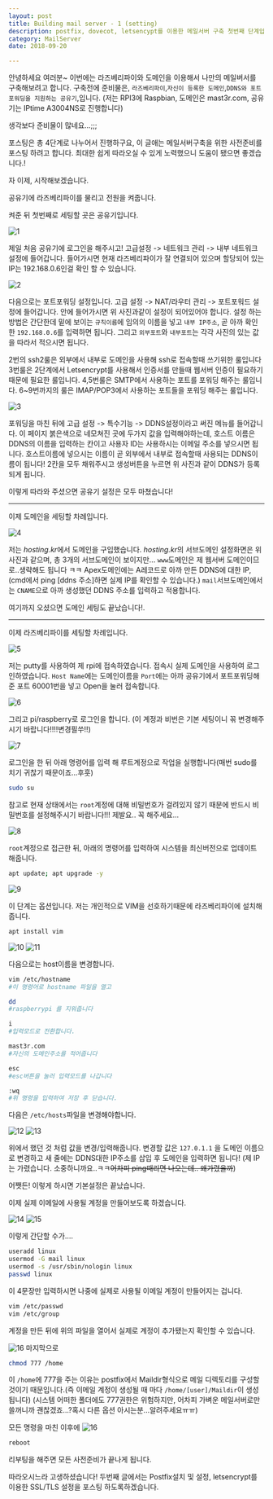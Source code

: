 ```yaml
---
layout: post
title: Building mail server - 1 (setting)
description: postfix, dovecot, letsencypt를 이용한 메일서버 구축 첫번째 단계입니다. 
category: MailServer
date: 2018-09-20

---
```


안녕하세요 여러분~
이번에는 라즈베리파이와 도메인을 이용해서 나만의 메일버서를 구축해보려고 합니다. 
구축전에 준비물은, `라즈베리파이`,`자신이 등록한 도메인`,`DDNS와 포트포워딩을 지원하는 공유기`,입니다. (저는 RPI3에 Raspbian, 도메인은 mast3r.com, 공유기는 IPtime A3004NS로 진행합니다) 

생각보다 준비물이 많네요...;;;

포스팅은 총 4단계로 나누어서 진행하구요, 이 글애는 메일서버구축을 위한 사전준비를 포스팅 하려고 합니다.
최대한 쉽게 따라오실 수 있게 노력했으니 도움이 됐으면 좋겠습니다.!

자 이제, 시작해보겠습니다. 

공유기에 라즈베리파이를 물리고 전원을 켜줍니다. 

켜준 뒤 첫번째로 세팅할 곳은 공유기입니다. 


![1](/assets/images/2018-09-20-building-mail-server-1/1.png)

제일 처음 공유기에 로그인을 해주시고!
고급설정 -> 네트워크 관리 -> 내부 네트워크 설정에 들어갑니다. 
들어가시면 현재 라즈베리파이가 잘 연결되어 있으며  할당되어 있는 IP는 192.168.0.6인걸 확인 할 수 있습니다. 


![2](/assets/images/2018-09-20-building-mail-server-1/2.png)

다음으로는 포트포워딩 설정입니다. 
고급 설정 -> NAT/라우터 관리 -> 포트포워드 설정에 들어갑니다. 
안에 들어가시면 위 사진과같이 설정이 되어있어야 합니다.
설정 하는 방법은 간단한데 밑에 보이는 `규칙이름`에 임의의 이름을 넣고 `내부 IP주소`, 곧 아까 확인한 `192.168.0.6`를 입력하면 됩니다. 그리고 `외부포트`와 `내부포트`는 각각 사진의 있는 값을 따라서 적으시면 됩니다.

2번의 ssh2룰은 외부에서 내부로 도메인을 사용해 ssh로 접속할때 쓰기위한 룰입니다
3번룰은 2단계에서 Letsencrypt를 사용해서 인증서를 만들때 웹서버 인증이 필요하기 때문에 필요한 룰입니다. 
4,5번룰은 SMTP에서 사용하는 포트를 포워딩 해주는 룰입니다.
6~9번까지의 룰은 IMAP/POP3에서 사용하는 포트들을 포워딩 해주는 룰입니다. 


![3](/assets/images/2018-09-20-building-mail-server-1/3.png)

포워딩을 마친 뒤에 고급 설정 -> 특수기능 -> DDNS설정이라고 써진 메뉴를 들어갑니다. 
이 페이지 붉은색으로 네모쳐진 곳에 두가지 값을 입력해야하는데, 
호스트 이름은 DDNS의 이름을 입력하는 칸이고 사용자 ID는 사용하시는 이메일 주소를 넣으시면 됩니다. 
호스트이름에 넣으시는 이름이 곧 외부에서 내부로 접속할때 사용되는 DDNS이름이 됩니다!
2칸을 모두 채워주시고 생성버튼을 누르면 위 사진과 같이 DDNS가 등록되게 됩니다. 

이렇게 따라와 주셨으면 공유기 설정은 모두 마쳤습니다! 

* * *

이제 도메인을 세팅할 차례입니다. 


![4](/assets/images/2018-09-20-building-mail-server-1/4.png)

저는 *hosting.kr*에서 도메인을 구입했습니다.
*hosting.kr*의 서브도메인 설정화면은 위 사진과 같으며,
총 3개의 서브도메인이 보이지만... `www`도메인은 제 웹서버 도메인이므로..생략해도 됩니다 ㅋㅋ
Apex도메인에는 A레코드로 아까 만든 DDNS에 대한 IP, (cmd에서 ping [ddns 주소]하면 실제 IP를 확인할 수 있습니다.)
`mail`서브도메인에서는 `CNAME`으로 아까 생성했던 DDNS 주소를 입력하고 적용합니다. 

여기까지 오셨으면 도메인 세팅도 끝났습니다!.

***

이제 라즈베리파이를 세팅할 차례입니다. 


![5](/assets/images/2018-09-20-building-mail-server-1/5.png)

저는 putty를 사용하여 제 rpi에 접속하였습니다. 
접속시 실제 도메인을 사용하여 로그인하였습니다. `Host Name`에는 도메인이름을 `Port`에는 아까 공유기에서 포트포워딩해준 포트 60001번을 넣고 Open을 눌러 접속합니다.


![6](/assets/images/2018-09-20-building-mail-server-1/6.png)

그리고 pi/raspberry로 로그인을 합니다. (이 계정과 비번은 기본 세팅이니 꼮 변경해주시기 바랍니다!!!!변경필쑤!!)


![7](/assets/images/2018-09-20-building-mail-server-1/7.png)

로그인을 한 뒤 아래 명령어를 입력 해 루트계정으로 작업을 실행합니다(매번 sudo를 치기 귀찮기 때문이죠...후훗)

```bash
sudo su
```
참고로 현재 상태에서는 `root`계정에 대해 비밀번호가 걸려있지 않기 때문에 반드시 비밀번호를 설정해주시기 바랍니다!!! 제발요.. 꼭 해주세요...


![8](/assets/images/2018-09-20-building-mail-server-1/8.png)

`root`계정으로 접근한 뒤, 아래의 명령어를 입력하여 시스템을 최신버전으로 업데이트 해줍니다. 
```bash
apt update; apt upgrade -y
``` 


![9](/assets/images/2018-09-20-building-mail-server-1/9.png)

이 단계는 옵션입니다. 저는 개인적으로 VIM을 선호하기때문에 라즈베리파이에 설치해 줍니다. 

```bash
apt install vim 
```


![10](/assets/images/2018-09-20-building-mail-server-1/10.png)
![11](/assets/images/2018-09-20-building-mail-server-1/11.png)

다음으로는 host이름을 변경합니다.
```bash
vim /etc/hostname
#이 명령어로 hostname 파일을 열고

dd
#raspberrypi 를 지워줍니다

i
#입력모드로 전환합니다. 

mast3r.com
#자신의 도메인주소를 적어줍니다

esc
#esc버튼을 눌러 입력모드를 나갑니다

:wq
#위 명령을 입력하여 저장 후 닫습니다.
```


다음은 `/etc/hosts`파일을 변경해야합니다.


![12](/assets/images/2018-09-20-building-mail-server-1/12.png)
![13](/assets/images/2018-09-20-building-mail-server-1/13.png)

위에서 했던 것 처럼 값을 변경/입력해줍니다.
변경할 값은 `127.0.1.1` 을 도메인 이름으로 변경하고
새 줄에는 DDNS대한 IP주소를 삽입 후 도메인을 입력하면 됩니다!
(제 IP는 가렸습니다. 소중하니까요..ㅋㅋ~~어차피 ping때리면 나오는데.. 왜가렸을까~~)

어쨋든! 이렇게 하시면 기본설정은 끝났습니다.

이제 실제 이메일에 사용될 계정을 만들어보도록 하겠습니다. 


![14](/assets/images/2018-09-20-building-mail-server-1/14.png)
![15](/assets/images/2018-09-20-building-mail-server-1/15.png)

이렇게 간단할 수가....
```bash
useradd linux
usermod -G mail linux
usermod -s /usr/sbin/nologin linux
passwd linux
```
이 4문장만 입력하시면 나중에 실제로 사용될 이메일 계정이 만들어지는 겁니다. 
```bash
vim /etc/passwd
vim /etc/group
```
계정을 만든 뒤에 위의 파일을 열어서 실제로 계정이 추가됐는지 확인할 수 있습니다. 

![16](/assets/images/2018-09-20-building-mail-server-1/16.png)
마지막으로 
```bash
chmod 777 /home
```
이 `/home`에 777을 주는 이유는 postfix에서 Maildir형식으로 메일 디렉토리를 구성할 것이기 때문입니다.(즉 이메일 계정이 생성될 때 마다 `/home/[user]/Maildir`이 생성됩니다)
(시스템 어떠한 폴더에도 777권한은 위험하지만, 어차피 가벼운 메일서버로만 쓸꺼니까 괜찮겠죠...?혹시 다른 옵션 아시는분...알려주세요ㅠㅠ)

모든 명령을 마친 이후에
![16](/assets/images/2018-09-20-building-mail-server-1/16.png)

```bash
reboot
```
리부팅을 해주면 모든 사전준비가 끝나게 됩니다.

따라오시느라 고생하셨습니다!
두번째 글에서는 Postfix설치 및 설정, letsencrypt를 이용한 SSL/TLS 설정을 포스팅 하도록하겠습니다. 
